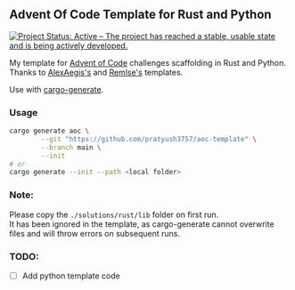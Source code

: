 ## Advent Of Code Template for Rust and Python
[![Project Status: Active – The project has reached a stable, usable state and is being actively developed.](https://www.repostatus.org/badges/latest/active.svg)](https://www.repostatus.org/#active)   

My template for [Advent of Code](https://adventofcode.com) challenges scaffolding in Rust and Python.  
Thanks to [AlexAegis's](https://github.com/AlexAegis/advent-of-code) and [Remlse's](https://github.com/remlse/cargo-templates) templates.  

Use with [cargo-generate](https://github.com/cargo-generate/cargo-generate).

### Usage
```sh
cargo generate aoc \
        --git "https://github.com/pratyush3757/aoc-template" \
        --branch main \
        --init
# or
cargo generate --init --path <local folder>
```

### Note:
Please copy the `./solutions/rust/lib` folder on first run.  
It has been ignored in the template, as cargo-generate cannot overwrite files and will throw errors on subsequent runs.

### TODO:
- [ ] Add python template code
